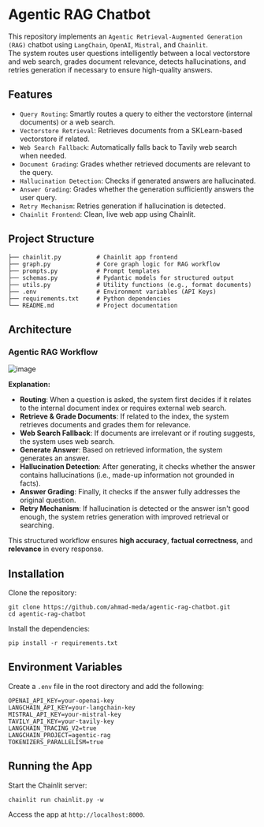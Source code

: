 # Agentic RAG Chatbot

This repository implements an `Agentic Retrieval-Augmented Generation (RAG)` chatbot using `LangChain`, `OpenAI`, `Mistral`, and `Chainlit`.  
The system routes user questions intelligently between a local vectorstore and web search, grades document relevance, detects hallucinations, and retries generation if necessary to ensure high-quality answers.

## Features

- `Query Routing`: Smartly routes a query to either the vectorstore (internal documents) or a web search.
- `Vectorstore Retrieval`: Retrieves documents from a SKLearn-based vectorstore if related.
- `Web Search Fallback`: Automatically falls back to Tavily web search when needed.
- `Document Grading`: Grades whether retrieved documents are relevant to the query.
- `Hallucination Detection`: Checks if generated answers are hallucinated.
- `Answer Grading`: Grades whether the generation sufficiently answers the user query.
- `Retry Mechanism`: Retries generation if hallucination is detected.
- `Chainlit Frontend`: Clean, live web app using Chainlit.

## Project Structure

```
├── chainlit.py          # Chainlit app frontend
├── graph.py             # Core graph logic for RAG workflow
├── prompts.py           # Prompt templates
├── schemas.py           # Pydantic models for structured output
├── utils.py             # Utility functions (e.g., format documents)
├── .env                 # Environment variables (API Keys)
├── requirements.txt     # Python dependencies
└── README.md            # Project documentation
```

## Architecture

### Agentic RAG Workflow

![image](https://github.com/user-attachments/assets/9e4c6172-53e5-4f20-a6ff-ab885fea0f56)


**Explanation:**

- **Routing**: When a question is asked, the system first decides if it relates to the internal document index or requires external web search.
- **Retrieve & Grade Documents**: If related to the index, the system retrieves documents and grades them for relevance.
- **Web Search Fallback**: If documents are irrelevant or if routing suggests, the system uses web search.
- **Generate Answer**: Based on retrieved information, the system generates an answer.
- **Hallucination Detection**: After generating, it checks whether the answer contains hallucinations (i.e., made-up information not grounded in facts).
- **Answer Grading**: Finally, it checks if the answer fully addresses the original question.
- **Retry Mechanism**: If hallucination is detected or the answer isn't good enough, the system retries generation with improved retrieval or searching.

This structured workflow ensures **high accuracy**, **factual correctness**, and **relevance** in every response.

## Installation

Clone the repository:

```
git clone https://github.com/ahmad-meda/agentic-rag-chatbot.git
cd agentic-rag-chatbot
```

Install the dependencies:

```
pip install -r requirements.txt
```

## Environment Variables

Create a `.env` file in the root directory and add the following:

```
OPENAI_API_KEY=your-openai-key
LANGCHAIN_API_KEY=your-langchain-key
MISTRAL_API_KEY=your-mistral-key
TAVILY_API_KEY=your-tavily-key
LANGCHAIN_TRACING_V2=true
LANGCHAIN_PROJECT=agentic-rag
TOKENIZERS_PARALLELISM=true
```

## Running the App

Start the Chainlit server:

```
chainlit run chainlit.py -w
```

Access the app at `http://localhost:8000`.
